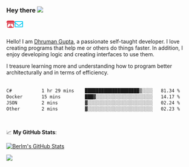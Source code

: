 ### Hey there <img src="https://media.giphy.com/media/hvRJCLFzcasrR4ia7z/giphy.gif" width="25px">

<a href="https://itch.io/profile/berlm">
  <img align="left" alt="Berlm's Itch" width="22px" src="/assets/itch-io.svg" />
</a>
<a href="mailto:me@berlm.me">
  <img align="left" alt="Email Berlm" width="22px" src="/assets/envelope.svg" />
</a>

<br />  
<br />  
  
Hello! I am [Dhruman Gupta](https://berlm.me/), a passionate self-taught developer. I love creating programs that help me or others do things faster. In addition, I enjoy developing logic and creating interfaces to use them.  

I treasure learning more and understanding how to program better architecturally and in terms of efficiency.  
<br />

<!--START_SECTION:waka-->
```text
C#           1 hr 29 mins    ████████████████████▒░░░░   81.34 % 
Docker       15 mins         ███▓░░░░░░░░░░░░░░░░░░░░░   14.17 % 
JSON         2 mins          ▓░░░░░░░░░░░░░░░░░░░░░░░░   02.24 % 
Other        2 mins          ▓░░░░░░░░░░░░░░░░░░░░░░░░   02.23 % 
```
<!--END_SECTION:waka-->
<br />  
  
📈 **My GitHub Stats**:  
  
[![Berlm's GitHub Stats](https://github-readme-stats.vercel.app/api?username=dhrumangupta&theme=gotham&show_icons=true&count_private=true)](https://berlm.me)  
  
<img src="https://github-readme-streak-stats.herokuapp.com/?user=DhrumanGupta&theme=dark">  
